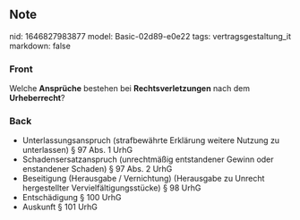 ## Note
nid: 1646827983877
model: Basic-02d89-e0e22
tags: vertragsgestaltung_it
markdown: false

### Front
Welche <b>Ansprüche</b> bestehen bei <b>Rechtsverletzungen</b> nach
dem <b>Urheberrecht</b>?

### Back
<ul>
  <li>Unterlassungsanspruch (strafbewährte Erklärung weitere
  Nutzung zu unterlassen) § 97 Abs. 1 UrhG
  <li>Schadensersatzanspruch (unrechtmäßig entstandener Gewinn oder
  enstandener Schaden) § 97 Abs. 2 UrhG
  <li>Beseitigung (Herausgabe / Vernichtung) (Herausgabe zu Unrecht
  hergestellter Vervielfältigungsstücke) § 98 UrhG
  <li>Entschädigung § 100 UrhG
  <li>Auskunft § 101 UrhG
</ul>

